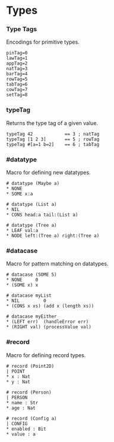 # Types

### Type Tags

Encodings for primitive types.

```
pinTag=0
lawTag=1
appTag=2
natTag=3
barTag=4
rowTag=5
tabTag=6
cowTag=7
setTag=8
```

### typeTag

Returns the type tag of a given value.

```sire
typeTag 42            == 3 ; natTag
typeTag [1 2 3]       == 5 ; rowTag
typeTag #[a=1 b=2]    == 6 ; tabTag
```

### #datatype

Macro for defining new datatypes.

```sire
# datatype (Maybe a)
* NONE
* SOME x:a

# datatype (List a)
* NIL
* CONS head:a tail:(List a)

# datatype (Tree a)
* LEAF val:a
* NODE left:(Tree a) right:(Tree a)
```

### #datacase

Macro for pattern matching on datatypes.

```sire
# datacase (SOME 5)
* NONE     0
* (SOME x) x

# datacase myList
* NIL         0
* (CONS x xs) (add x (length xs))

# datacase myEither
* (LEFT err)  (handleError err)
* (RIGHT val) (processValue val)
```

### #record

Macro for defining record types.

```sire
# record (Point2D)
| POINT
* x : Nat
* y : Nat

# record (Person)
| PERSON
* name : Str
* age : Nat

# record (Config a)
| CONFIG
* enabled : Bit
* value : a
```


